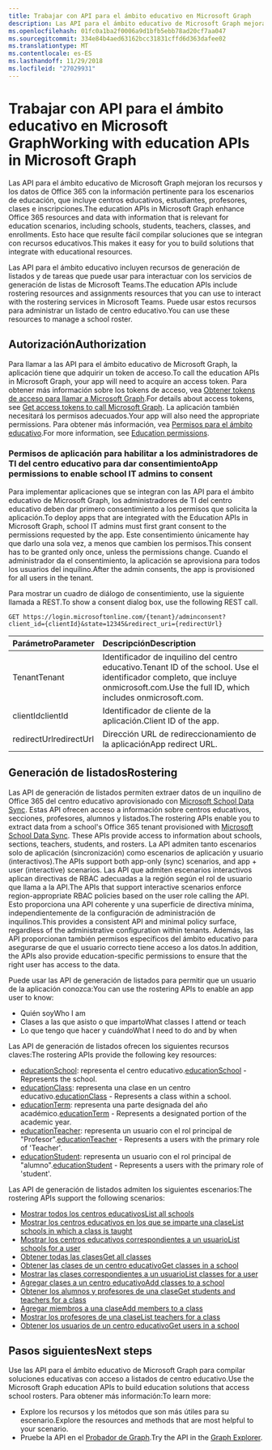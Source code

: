 ```yaml
---
title: Trabajar con API para el ámbito educativo en Microsoft Graph
description: Las API para el ámbito educativo de Microsoft Graph mejoran los recursos y los datos de Office 365 con la información pertinente para los escenarios de educación, que incluye centros educativos, estudiantes, profesores, clases e inscripciones. Esto hace que resulte fácil compilar soluciones que se integran con recursos educativos.
ms.openlocfilehash: 01fc0a1ba2f0006a9d1bfb5ebb78ad20cf7aa047
ms.sourcegitcommit: 334e84b4aed63162bcc31831cffd6d363dafee02
ms.translationtype: MT
ms.contentlocale: es-ES
ms.lasthandoff: 11/29/2018
ms.locfileid: "27029931"
---
```

# <a name="working-with-education-apis-in-microsoft-graph"></a><span data-ttu-id="380e8-104">Trabajar con API para el ámbito educativo en Microsoft Graph</span><span class="sxs-lookup"><span data-stu-id="380e8-104">Working with education APIs in Microsoft Graph</span></span>

<span data-ttu-id="380e8-105">Las API para el ámbito educativo de Microsoft Graph mejoran los recursos y los datos de Office 365 con la información pertinente para los escenarios de educación, que incluye centros educativos, estudiantes, profesores, clases e inscripciones.</span><span class="sxs-lookup"><span data-stu-id="380e8-105">The education APIs in Microsoft Graph enhance Office 365 resources and data with information that is relevant for education scenarios, including schools, students, teachers, classes, and enrollments.</span></span> <span data-ttu-id="380e8-106">Esto hace que resulte fácil compilar soluciones que se integran con recursos educativos.</span><span class="sxs-lookup"><span data-stu-id="380e8-106">This makes it easy for you to build solutions that integrate with educational resources.</span></span>

<span data-ttu-id="380e8-107">Las API para el ámbito educativo incluyen recursos de generación de listados y de tareas que puede usar para interactuar con los servicios de generación de listas de Microsoft Teams.</span><span class="sxs-lookup"><span data-stu-id="380e8-107">The education APIs include rostering resources and assignments resources that you can use to interact with the rostering services in Microsoft Teams.</span></span> <span data-ttu-id="380e8-108">Puede usar estos recursos para administrar un listado de centro educativo.</span><span class="sxs-lookup"><span data-stu-id="380e8-108">You can use these resources to manage a school roster.</span></span>

## <a name="authorization"></a><span data-ttu-id="380e8-109">Autorización</span><span class="sxs-lookup"><span data-stu-id="380e8-109">Authorization</span></span>

<span data-ttu-id="380e8-110">Para llamar a las API para el ámbito educativo de Microsoft Graph, la aplicación tiene que adquirir un token de acceso.</span><span class="sxs-lookup"><span data-stu-id="380e8-110">To call the education APIs in Microsoft Graph, your app will need to acquire an access token.</span></span> <span data-ttu-id="380e8-111">Para obtener más información sobre los tokens de acceso, vea [Obtener tokens de acceso para llamar a Microsoft Graph](https://developer.microsoft.com/graph/docs/concepts/auth_overview).</span><span class="sxs-lookup"><span data-stu-id="380e8-111">For details about access tokens, see [Get access tokens to call Microsoft Graph](https://developer.microsoft.com/graph/docs/concepts/auth_overview).</span></span> <span data-ttu-id="380e8-112">La aplicación también necesitará los permisos adecuados.</span><span class="sxs-lookup"><span data-stu-id="380e8-112">Your app will also need the appropriate permissions.</span></span> <span data-ttu-id="380e8-113">Para obtener más información, vea [Permisos para el ámbito educativo](/graph/permissions-reference#education-permissions).</span><span class="sxs-lookup"><span data-stu-id="380e8-113">For more information, see [Education permissions](/graph/permissions-reference#education-permissions).</span></span> 

### <a name="app-permissions-to-enable-school-it-admins-to-consent"></a><span data-ttu-id="380e8-114">Permisos de aplicación para habilitar a los administradores de TI del centro educativo para dar consentimiento</span><span class="sxs-lookup"><span data-stu-id="380e8-114">App permissions to enable school IT admins to consent</span></span> 

<span data-ttu-id="380e8-115">Para implementar aplicaciones que se integran con las API para el ámbito educativo de Microsoft Graph, los administradores de TI del centro educativo deben dar primero consentimiento a los permisos que solicita la aplicación.</span><span class="sxs-lookup"><span data-stu-id="380e8-115">To deploy apps that are integrated with the Education APIs in Microsoft Graph, school IT admins must first grant consent to the permissions requested by the app.</span></span> <span data-ttu-id="380e8-116">Este consentimiento únicamente hay que darlo una sola vez, a menos que cambien los permisos.</span><span class="sxs-lookup"><span data-stu-id="380e8-116">This consent has to be granted only once, unless the permissions change.</span></span> <span data-ttu-id="380e8-117">Cuando el administrador da el consentimiento, la aplicación se aprovisiona para todos los usuarios del inquilino.</span><span class="sxs-lookup"><span data-stu-id="380e8-117">After the admin consents, the app is provisioned for all users in the tenant.</span></span>

<span data-ttu-id="380e8-118">Para mostrar un cuadro de diálogo de consentimiento, use la siguiente llamada a REST.</span><span class="sxs-lookup"><span data-stu-id="380e8-118">To show a consent dialog box, use the following REST call.</span></span>

```
GET https://login.microsoftonline.com/{tenant}/adminconsent?
client_id={clientId}&state=12345&redirect_uri={redirectUrl}
```

|<span data-ttu-id="380e8-119">Parámetro</span><span class="sxs-lookup"><span data-stu-id="380e8-119">Parameter</span></span>|<span data-ttu-id="380e8-120">Descripción</span><span class="sxs-lookup"><span data-stu-id="380e8-120">Description</span></span>|
|:--------|:----------|
|<span data-ttu-id="380e8-121">Tenant</span><span class="sxs-lookup"><span data-stu-id="380e8-121">Tenant</span></span>|<span data-ttu-id="380e8-122">Identificador de inquilino del centro educativo.</span><span class="sxs-lookup"><span data-stu-id="380e8-122">Tenant ID of the school.</span></span> <span data-ttu-id="380e8-123">Use el identificador completo, que incluye onmicrosoft.com.</span><span class="sxs-lookup"><span data-stu-id="380e8-123">Use the full ID, which includes onmicrosoft.com.</span></span>|
|<span data-ttu-id="380e8-124">clientId</span><span class="sxs-lookup"><span data-stu-id="380e8-124">clientId</span></span>|<span data-ttu-id="380e8-125">Identificador de cliente de la aplicación.</span><span class="sxs-lookup"><span data-stu-id="380e8-125">Client ID of the app.</span></span>|
|<span data-ttu-id="380e8-126">redirectUrl</span><span class="sxs-lookup"><span data-stu-id="380e8-126">redirectUrl</span></span>|<span data-ttu-id="380e8-127">Dirección URL de redireccionamiento de la aplicación</span><span class="sxs-lookup"><span data-stu-id="380e8-127">App redirect URL.</span></span>|


## <a name="rostering"></a><span data-ttu-id="380e8-128">Generación de listados</span><span class="sxs-lookup"><span data-stu-id="380e8-128">Rostering</span></span>

<span data-ttu-id="380e8-129">Las API de generación de listados permiten extraer datos de un inquilino de Office 365 del centro educativo aprovisionado con [Microsoft School Data Sync](https://sds.microsoft.com/). Estas API ofrecen acceso a información sobre centros educativos, secciones, profesores, alumnos y listados.</span><span class="sxs-lookup"><span data-stu-id="380e8-129">The rostering APIs enable you to extract data from a school's Office 365 tenant provisioned with [Microsoft School Data Sync](https://sds.microsoft.com/). These APIs provide access to information about schools, sections, teachers, students, and rosters.</span></span> <span data-ttu-id="380e8-130">La API admiten tanto escenarios solo de aplicación (sincronización) como escenarios de aplicación y usuario (interactivos).</span><span class="sxs-lookup"><span data-stu-id="380e8-130">The APIs support both app-only (sync) scenarios, and app + user (interactive) scenarios.</span></span> <span data-ttu-id="380e8-131">Las API que admiten escenarios interactivos aplican directivas de RBAC adecuadas a la región según el rol de usuario que llama a la API.</span><span class="sxs-lookup"><span data-stu-id="380e8-131">The APIs that support interactive scenarios enforce region-appropriate RBAC policies based on the user role calling the API.</span></span> <span data-ttu-id="380e8-132">Esto proporciona una API coherente y una superficie de directiva mínima, independientemente de la configuración de administración de inquilinos.</span><span class="sxs-lookup"><span data-stu-id="380e8-132">This provides a consistent API and minimal policy surface, regardless of the administrative configuration within tenants.</span></span> <span data-ttu-id="380e8-133">Además, las API proporcionan también permisos específicos del ámbito educativo para asegurarse de que el usuario correcto tiene acceso a los datos.</span><span class="sxs-lookup"><span data-stu-id="380e8-133">In addition, the APIs also provide education-specific permissions to ensure that the right user has access to the data.</span></span>

<span data-ttu-id="380e8-134">Puede usar las API de generación de listados para permitir que un usuario de la aplicación conozca:</span><span class="sxs-lookup"><span data-stu-id="380e8-134">You can use the rostering APIs to enable an app user to know:</span></span>

- <span data-ttu-id="380e8-135">Quién soy</span><span class="sxs-lookup"><span data-stu-id="380e8-135">Who I am</span></span>
- <span data-ttu-id="380e8-136">Clases a las que asisto o que imparto</span><span class="sxs-lookup"><span data-stu-id="380e8-136">What classes I attend or teach</span></span>
- <span data-ttu-id="380e8-137">Lo que tengo que hacer y cuándo</span><span class="sxs-lookup"><span data-stu-id="380e8-137">What I need to do and by when</span></span>

<span data-ttu-id="380e8-138">Las API de generación de listados ofrecen los siguientes recursos claves:</span><span class="sxs-lookup"><span data-stu-id="380e8-138">The rostering APIs provide the following key resources:</span></span>

- <span data-ttu-id="380e8-139">[educationSchool](educationschool.md): representa el centro educativo.</span><span class="sxs-lookup"><span data-stu-id="380e8-139">[educationSchool](educationschool.md) - Represents the school.</span></span>
- <span data-ttu-id="380e8-140">[educationClass](educationclass.md): representa una clase en un centro educativo.</span><span class="sxs-lookup"><span data-stu-id="380e8-140">[educationClass](educationclass.md) - Represents a class within a school.</span></span>
- <span data-ttu-id="380e8-141">[educationTerm](educationterm.md): representa una parte designada del año académico.</span><span class="sxs-lookup"><span data-stu-id="380e8-141">[educationTerm](educationterm.md) - Represents a designated portion of the academic year.</span></span>
- <span data-ttu-id="380e8-142">[educationTeacher](educationteacher.md): representa un usuario con el rol principal de "Profesor".</span><span class="sxs-lookup"><span data-stu-id="380e8-142">[educationTeacher](educationteacher.md) - Represents a users with the primary role of 'Teacher'.</span></span>
- <span data-ttu-id="380e8-143">[educationStudent](educationstudent.md): representa un usuario con el rol principal de "alumno".</span><span class="sxs-lookup"><span data-stu-id="380e8-143">[educationStudent](educationstudent.md) - Represents a users with the primary role of 'student'.</span></span>

<span data-ttu-id="380e8-144">Las API de generación de listados admiten los siguientes escenarios:</span><span class="sxs-lookup"><span data-stu-id="380e8-144">The rostering APIs support the following scenarios:</span></span>

- [<span data-ttu-id="380e8-145">Mostrar todos los centros educativos</span><span class="sxs-lookup"><span data-stu-id="380e8-145">List all schools</span></span>](../api/educationroot-list-schools.md) 
- [<span data-ttu-id="380e8-146">Mostrar los centros educativos en los que se imparte una clase</span><span class="sxs-lookup"><span data-stu-id="380e8-146">List schools in which a class is taught</span></span>](../api/educationclass-list-schools.md)
- [<span data-ttu-id="380e8-147">Mostrar los centros educativos correspondientes a un usuario</span><span class="sxs-lookup"><span data-stu-id="380e8-147">List schools for a user</span></span>](../api/educationuser-list-schools.md)
- [<span data-ttu-id="380e8-148">Obtener todas las clases</span><span class="sxs-lookup"><span data-stu-id="380e8-148">Get all classes</span></span>](../api/educationroot-list-classes.md)
- [<span data-ttu-id="380e8-149">Obtener las clases de un centro educativo</span><span class="sxs-lookup"><span data-stu-id="380e8-149">Get classes in a school</span></span>](../api/educationschool-list-classes.md)
- [<span data-ttu-id="380e8-150">Mostrar las clases correspondientes a un usuario</span><span class="sxs-lookup"><span data-stu-id="380e8-150">List classes for a user</span></span>](../api/educationuser-list-classes.md)
- [<span data-ttu-id="380e8-151">Agregar clases a un centro educativo</span><span class="sxs-lookup"><span data-stu-id="380e8-151">Add classes to a school</span></span>](../api/educationschool-post-classes.md)
- [<span data-ttu-id="380e8-152">Obtener los alumnos y profesores de una clase</span><span class="sxs-lookup"><span data-stu-id="380e8-152">Get students and teachers for a class</span></span>](../api/educationclass-list-members.md)
- [<span data-ttu-id="380e8-153">Agregar miembros a una clase</span><span class="sxs-lookup"><span data-stu-id="380e8-153">Add members to a class</span></span>](../api/educationclass-post-members.md) 
- [<span data-ttu-id="380e8-154">Mostrar los profesores de una clase</span><span class="sxs-lookup"><span data-stu-id="380e8-154">List teachers for a class</span></span>](../api/educationclass-list-teachers.md)
- [<span data-ttu-id="380e8-155">Obtener los usuarios de un centro educativo</span><span class="sxs-lookup"><span data-stu-id="380e8-155">Get users in a school</span></span>](../api/educationschool-list-users.md)

<!-- Should you list delete scenarios here as well? -->

## <a name="next-steps"></a><span data-ttu-id="380e8-156">Pasos siguientes</span><span class="sxs-lookup"><span data-stu-id="380e8-156">Next steps</span></span>
<span data-ttu-id="380e8-157">Use las API para el ámbito educativo de Microsoft Graph para compilar soluciones educativas con acceso a listados de centro educativo.</span><span class="sxs-lookup"><span data-stu-id="380e8-157">Use the Microsoft Graph education APIs to build education solutions that access school rosters.</span></span> <span data-ttu-id="380e8-158">Para obtener más información:</span><span class="sxs-lookup"><span data-stu-id="380e8-158">To learn more:</span></span>

- <span data-ttu-id="380e8-159">Explore los recursos y los métodos que son más útiles para su escenario.</span><span class="sxs-lookup"><span data-stu-id="380e8-159">Explore the resources and methods that are most helpful to your scenario.</span></span>
- <span data-ttu-id="380e8-160">Pruebe la API en el [Probador de Graph](https://developer.microsoft.com/graph/graph-explorer).</span><span class="sxs-lookup"><span data-stu-id="380e8-160">Try the API in the [Graph Explorer](https://developer.microsoft.com/graph/graph-explorer).</span></span>

